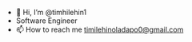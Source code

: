 - 👋 Hi, I’m @timhilehin1
- Software Engineer
- 📫 How to reach me timilehinoladapo0@gmail.com

<!---
timhilehin1/timhilehin1 is a ✨ special ✨ repository because its `README.md` (this file) appears on your GitHub profile.
You can click the Preview link to take a look at your changes.
--->
